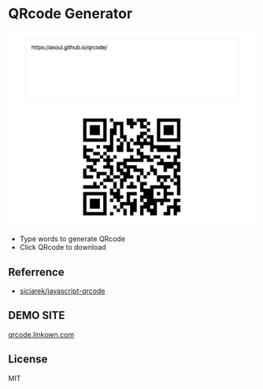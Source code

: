 # QRcode Generator

![](https://raw.githubusercontent.com/asoul/qrcode/master/img/demo.png)


- Type words to generate QRcode
- Click QRcode to download

## Referrence

- [siciarek/javascript-qrcode](https://github.com/siciarek/javascript-qrcode)
## DEMO SITE
[qrcode.linkown.com](https://qrcode.linkown.com)

## License

MIT
